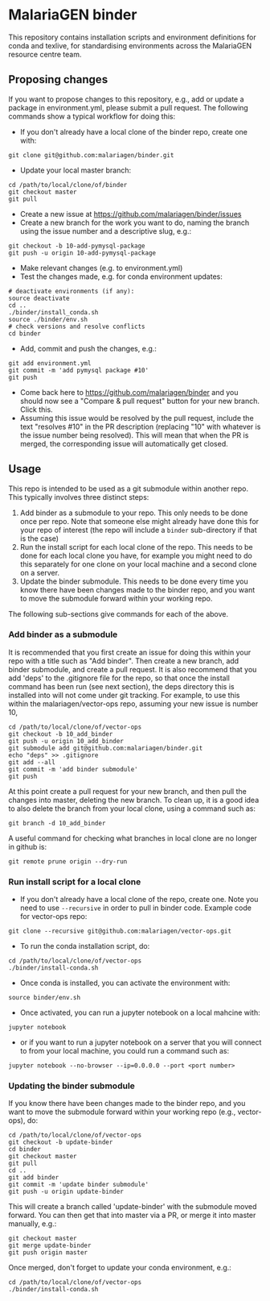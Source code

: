 # MalariaGEN binder

This repository contains installation scripts and environment definitions
for conda and texlive, for standardising environments across the
MalariaGEN resource centre team.

## Proposing changes

If you want to propose changes to this repository, e.g., add or update
a package in environment.yml, please submit a pull request. The following
commands show a typical workflow for doing this:

- If you don't already have a local clone of the binder repo, create one with:

```
git clone git@github.com:malariagen/binder.git
```

- Update your local master branch:

```
cd /path/to/local/clone/of/binder
git checkout master
git pull
```

- Create a new issue at https://github.com/malariagen/binder/issues
- Create a new branch for the work you want to do, naming the branch using the issue number and a descriptive slug, e.g.:

```
git checkout -b 10-add-pymysql-package
git push -u origin 10-add-pymysql-package
```

- Make relevant changes (e.g. to environment.yml)
- Test the changes made, e.g. for conda environment updates:

```
# deactivate environments (if any):
source deactivate
cd ..
./binder/install_conda.sh
source ./binder/env.sh
# check versions and resolve conflicts
cd binder
```

- Add, commit and push the changes, e.g.:

```
git add environment.yml
git commit -m 'add pymysql package #10'
git push
```

- Come back here to https://github.com/malariagen/binder and you should now see a "Compare & pull request" button for your new branch. Click this.
- Assuming this issue would be resolved by the pull request, include the text "resolves #10" in the PR description (replacing "10" with whatever is the issue number being resolved). This will mean that when the PR is merged, the corresponding issue will automatically get closed.

## Usage

This repo is intended to be used as a git submodule within another
repo. This typically involves three distinct steps:

1. Add binder as a submodule to your repo. This only needs to be done once per repo. Note that someone else might already have done this for your repo of interest (the repo will include a ```binder``` sub-directory if that is the case)
1. Run the install script for each local clone of the repo. This needs to be done for each local clone you have, for example you might need to do this separately for one clone on your local machine and a second clone on a server.
1. Update the binder submodule. This needs to be done every time you know there have been changes made to the binder repo, and you want to move the submodule forward within your working repo.

The following sub-sections give commands for each of the above.

### Add binder as a submodule
It is recommended that you first create an issue for doing this within your repo with a title such as "Add binder". Then create a new branch, add binder submodule, and create a pull request. It is also recommend that you add 'deps' to the .gitignore file for the repo, so that once the install command has been run (see next section), the deps directory this is installed into will not come under git tracking. For example, to use this within the malariagen/vector-ops repo, assuming your new issue is number 10,

```
cd /path/to/local/clone/of/vector-ops
git checkout -b 10_add_binder
git push -u origin 10_add_binder
git submodule add git@github.com:malariagen/binder.git
echo "deps" >> .gitignore
git add --all
git commit -m 'add binder submodule'
git push
```

At this point create a pull request for your new branch, and then pull the changes into master, deleting the new branch. To clean up, it is a good idea to also delete the branch from your local clone, using a command such as:

```
git branch -d 10_add_binder
```

A useful command for checking what branches in local clone are no longer in github is:

```
git remote prune origin --dry-run
```

### Run install script for a local clone

- If you don't already have a local clone of the repo, create one.  Note you need to use ```--recursive``` in order to pull in binder code. Example code for vector-ops repo:

```
git clone --recursive git@github.com:malariagen/vector-ops.git
```

- To run the conda installation script, do:

```
cd /path/to/local/clone/of/vector-ops
./binder/install-conda.sh
```

- Once conda is installed, you can activate the environment with:

```
source binder/env.sh
```

- Once activated, you can run a jupyter notebook on a local mahcine with:

```
jupyter notebook
```

- or if you want to run a jupyter notebook on a server that you will connect to from your local machine, you could run a command such as:

```
jupyter notebook --no-browser --ip=0.0.0.0 --port <port number>
```

### Updating the binder submodule

If you know there have been changes made to the binder repo, and you
want to move the submodule forward within your working repo (e.g.,
vector-ops), do:

```
cd /path/to/local/clone/of/vector-ops
git checkout -b update-binder
cd binder
git checkout master
git pull
cd ..
git add binder
git commit -m 'update binder submodule'
git push -u origin update-binder 
```

This will create a branch called 'update-binder' with the submodule
moved forward. You can then get that into master via a PR, or merge it
into master manually, e.g.:

```
git checkout master
git merge update-binder
git push origin master
```

Once merged, don't forget to update your conda environment, e.g.:

```
cd /path/to/local/clone/of/vector-ops
./binder/install-conda.sh
```
